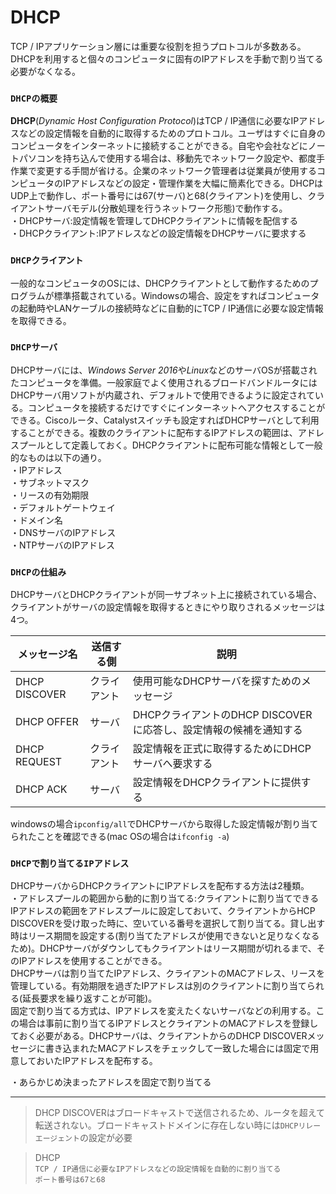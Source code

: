 # DHCP
TCP / IPアプリケーション層には重要な役割を担うプロトコルが多数ある。DHCPを利用すると個々のコンピュータに固有のIPアドレスを手動で割り当てる必要がなくなる。

### `DHCPの概要`
**DHCP**(*Dynamic Host Configuration Protocol*)はTCP / IP通信に必要なIPアドレスなどの設定情報を自動的に取得するためのプロトコル。ユーザはすぐに自身のコンピュータをインターネットに接続することができる。自宅や会社などにノートパソコンを持ち込んで使用する場合は、移動先でネットワーク設定や、都度手作業で変更する手間が省ける。企業のネットワーク管理者は従業員が使用するコンピュータのIPアドレスなどの設定・管理作業を大幅に簡素化できる。DHCPはUDP上で動作し、ポート番号には67(サーバ)と68(クライアント)を使用し、クライアントサーバモデル(分散処理を行うネットワーク形態)で動作する。  
・DHCPサーバ:設定情報を管理してDHCPクライアントに情報を配信する  
・DHCPクライアント:IPアドレスなどの設定情報をDHCPサーバに要求する

### `DHCPクライアント`
一般的なコンピュータのOSには、DHCPクライアントとして動作するためのプログラムが標準搭載されている。Windowsの場合、設定をすればコンピュータの起動時やLANケーブルの接続時などに自動的にTCP / IP通信に必要な設定情報を取得できる。

### `DHCPサーバ`
DHCPサーバには、*Windows Server 2016*や*Linux*などのサーバOSが搭載されたコンピュータを準備。一般家庭でよく使用されるブロードバンドルータにはDHCPサーバ用ソフトが内蔵され、デフォルトで使用できるように設定されている。コンピュータを接続するだけですぐにインターネットへアクセスすることができる。Ciscoルータ、Catalystスイッチも設定すればDHCPサーバとして利用することができる。複数のクライアントに配布するIPアドレスの範囲は、アドレスプールとして定義しておく。DHCPクライアントに配布可能な情報として一般的なものは以下の通り。  
・IPアドレス  
・サブネットマスク  
・リースの有効期限  
・デフォルトゲートウェイ  
・ドメイン名  
・DNSサーバのIPアドレス  
・NTPサーバのIPアドレス  

### `DHCPの仕組み`
DHCPサーバとDHCPクライアントが同一サブネット上に接続されている場合、クライアントがサーバの設定情報を取得するときにやり取りされるメッセージは4つ。

|メッセージ名   |送信する側  |説明                                                     |
|-------------|----------|---------------------------------------------------------|
|DHCP DISCOVER|クライアント|使用可能なDHCPサーバを探すためのメッセージ                     |
|DHCP OFFER   |サーバ     |DHCPクライアントのDHCP DISCOVERに応答し、設定情報の候補を通知する|
|DHCP REQUEST |クライアント|設定情報を正式に取得するためにDHCPサーバへ要求する               |
|DHCP ACK     |サーバ     |設定情報をDHCPクライアントに提供する                           |

windowsの場合`ipconfig/all`でDHCPサーバから取得した設定情報が割り当てられたことを確認できる(mac OSの場合は`ifconfig -a`)

### `DHCPで割り当てるIPアドレス`
DHCPサーバからDHCPクライアントにIPアドレスを配布する方法は2種類。  
・アドレスプールの範囲から動的に割り当てる:クライアントに割り当てできるIPアドレスの範囲をアドレスプールに設定しておいて、クライアントからHCP DISCOVERを受け取った時に、空いている番号を選択して割り当てる。貸し出す時はリース期間を設定する(割り当てたアドレスが使用できないと足りなくなるため)。DHCPサーバがダウンしてもクライアントはリース期間が切れるまで、そのIPアドレスを使用することができる。  
DHCPサーバは割り当てたIPアドレス、クライアントのMACアドレス、リースを管理している。有効期限を過ぎたIPアドレスは別のクライアントに割り当てられる(延長要求を繰り返すことが可能)。  
固定で割り当てる方式は、IPアドレスを変えたくないサーバなどの利用する。この場合は事前に割り当てるIPアドレスとクライアントのMACアドレスを登録しておく必要がある。DHCPサーバは、クライアントからのDHCP DISCOVERメッセージに書き込まれたMACアドレスをチェックして一致した場合には固定で用意しておいたIPアドレスを配布する。

・あらかじめ決まったアドレスを固定で割り当てる

---
> DHCP DISCOVERはブロードキャストで送信されるため、ルータを超えて転送されない。ブロードキャストドメインに存在しない時には`DHCPリレーエージェント`の設定が必要

> DHCP  
> `TCP / IP通信に必要なIPアドレスなどの設定情報を自動的に割り当てる`  
> `ポート番号は67と68`
